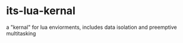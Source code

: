 # its-lua-kernal
a "kernal" for lua enviorments, includes data isolation and preemptive multitasking

